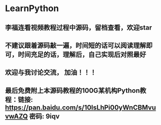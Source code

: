 # LearnPython
## 李福连看视频教程过程中源码，留档查看，欢迎star
## 不建议跟着源码敲一遍，时间短的话可以阅读理解即可，时间充足的话，理解后，自己实现后对照最好
## 欢迎与我讨论交流， 加油！！！
## 最后免费附上本源码教程的100G某机构Python教程：链接: https://pan.baidu.com/s/10lsLhPi00yWnCBMvuvwAZQ  密码: 9iqv

